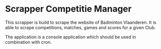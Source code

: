 # Scrapper Competitie Manager

This scrapper is build to scrape the website of Badminton Vlaanderen. It is able to scrape competitions, matches, games and scores for a given Club.

The application is a console application which should be used in combination with cron.

